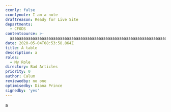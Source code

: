 ```yaml
---
cconly: false
cconlynote: I am a note
draftreason: Ready for Live Site
departments:
  - CFODS
contentsource: >-
  aaaaaaaaaaaaaaaaaaaaaaaaaaaaaaaaaaaaaaaaaaaaaaaaaaaaaaaaaaaaaaaaaaaaaaaaaaaaaaaaaaaaaaaaaaaaaaaaaaaaaaaaaaaaaaaaaaaaaaaaaaaaaaaaaaaaaaaaaaaaaaaaaaaaaaaaaaaaaaaaaaaaaaaaaaaaaaaaaaaaaaaaaaaaaaaaaaaaaaaaaaaaaaaaaaaaaaaaaaaaaaaaaaaaaaaaaaaaaaaaaaaaaaaaaaaaaaaaaaaaaaaaaaaaaaaaaaaaaaaaaaaaaa
date: 2020-05-04T08:53:58.864Z
title: A table
description: a
roles:
  - My Role
directory: Bad Articles
priority: 0
author: Calum
reviewedby: no one
optimisedby: Diana Prince
signedby: 'yes'
---
```

a